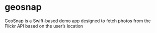 # geosnap
GeoSnap is a Swift-based demo app designed to fetch photos from the Flickr API based on the user’s location
